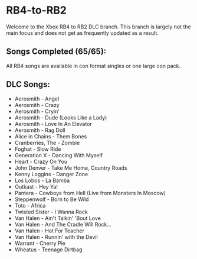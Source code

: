# RB4-to-RB2

Welcome to the Xbox RB4 to RB2 DLC branch.
This branch is largely not the main focus and does not get as frequently updated as a result. 

## Songs Completed (65/65):

All RB4 songs are available in con format singles or one large con pack.


## DLC Songs:

*  Aerosmith - Angel
*  Aerosmith - Crazy
*  Aerosmith - Cryin'
*  Aerosmith - Dude (Looks Like a Lady)
*  Aerosmith - Love In An Elevator
*  Aerosmith - Rag Doll
*  Alice in Chains - Them Bones
*  Cranberries, The - Zombie
*  Foghat - Slow Ride
*  Generation X - Dancing With Myself
*  Heart - Crazy On You
*  John Denver - Take Me Home, Country Roads
*  Kenny Loggins - Danger Zone
*  Los Lobos - La Bamba
*  Outkast - Hey Ya!
*  Pantera - Cowboys from Hell (Live from Monsters In Moscow)
*  Steppenwolf - Born to Be Wild
*  Toto - Africa
*  Twisted Sister - I Wanna Rock
*  Van Halen - Ain't Talkin' 'Bout Love
*  Van Halen - And The Cradle Will Rock...
*  Van Halen - Hot For Teacher
*  Van Halen - Runnin' with the Devil
*  Warrant - Cherry Pie
*  Wheatus - Teenage Dirtbag

